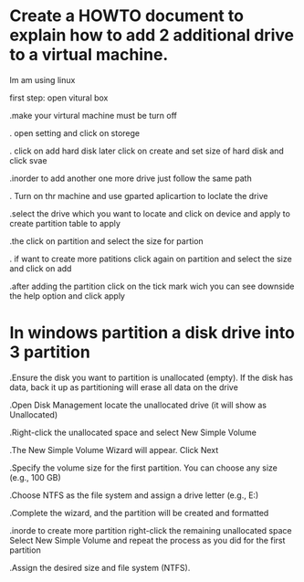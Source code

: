 # Create a HOWTO document to explain how to add 2 additional drive to a virtual machine.

Im am using linux 

first step: open vitural box

.make your virtural machine must be turn off

. open setting and click on storege

. click on add hard disk later click on create and set size of hard disk and click svae 

.inorder to add another one more drive just follow the same path

. Turn on thr machine and use gparted aplicartion to  loclate the drive

.select the drive which you want to locate and click on device and apply to create partition table to apply

.the click on partition and select the size for partion 

. if want to create more patitions click again on partition and select the size and click on add

.after adding the partition click on the tick mark wich you can see downside the help  option and click apply 

# In windows partition a disk drive into 3 partition

.Ensure the disk you want to partition is unallocated (empty). If the disk has data, back it up as partitioning will erase all data on the drive

.Open Disk Management locate the unallocated drive (it will show as Unallocated)

.Right-click the unallocated space and select New Simple Volume

.The New Simple Volume Wizard will appear. Click Next

.Specify the volume size for the first partition. You can choose any size (e.g., 100 GB)

.Choose NTFS as the file system and assign a drive letter (e.g., E:)

.Complete the wizard, and the partition will be created and formatted

.inorde to create more partition right-click the remaining unallocated space Select New Simple Volume and repeat the process as you did for the first partition

.Assign the desired size and file system (NTFS).
